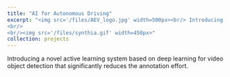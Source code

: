 ```yaml
---
title: "AI for Autonomous Driving"
excerpt: "<img src='/files/AEV_logo.jpg' width=500px><br/> Introducing a novel active learning system based on deep learning for video object detection that significantly reduces the annotation effort.
<br/>
<br/><img src='/files/synthia.gif' width=450px>"
collection: projects
---
```


Introducing a novel active learning system based on deep learning for video object detection that significantly reduces the annotation effort.
